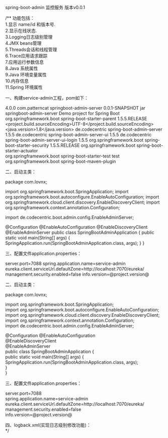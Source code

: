 spring-boot-admin 监控服务 版本v0.0.1

/**
功能包括：    
1.显示 name/id 和版本号.      
2.显示在线状态.    
3.Logging日志级别管理    
4.JMX beans管理    
5.Threads会话和线程管理    
6.Trace应用请求跟踪    
7.应用运行参数信息   
8.Java 系统属性    
9.Java 环境变量属性    
10.内存信息   
11.Spring 环境属性

一、构建service-admin工程，pom如下：  
<?xml version="1.0" encoding="UTF-8"?>
<project xmlns="http://maven.apache.org/POM/4.0.0" xmlns:xsi="http://www.w3.org/2001/XMLSchema-instance"
	xsi:schemaLocation="http://maven.apache.org/POM/4.0.0 http://maven.apache.org/xsd/maven-4.0.0.xsd">
	<modelVersion>4.0.0</modelVersion>
	<groupId>com.patterncat</groupId>
	<artifactId>springboot-admin-server</artifactId>
	<version>0.0.1-SNAPSHOT</version>
	<packaging>jar</packaging>
	<name>springboot-admin-server</name>
	<description>Demo project for Spring Boot</description>
	<parent>
		<groupId>org.springframework.boot</groupId>
		<artifactId>spring-boot-starter-parent</artifactId>
		<version>1.5.5.RELEASE</version>
		<relativePath/> <!-- lookup parent from repository -->
	</parent>
	<properties>
		<project.build.sourceEncoding>UTF-8</project.build.sourceEncoding>
		<java.version>1.8</java.version>
	</properties>
	<dependencies>
		<!-- http://codecentric.github.io/spring-boot-admin/1.3.2/#getting-started -->
		<dependency>
			<groupId>de.codecentric</groupId>
			<artifactId>spring-boot-admin-server</artifactId>
			<version>1.5.5</version>
		</dependency>
		<dependency>
			<groupId>de.codecentric</groupId>
			<artifactId>spring-boot-admin-server-ui</artifactId>
			<version>1.5.5</version>
		</dependency>
		<dependency>
			<groupId>de.codecentric</groupId>
			<artifactId>spring-boot-admin-server-ui-login</artifactId>
			<version>1.5.5</version>
		</dependency>
		<dependency>
			<groupId>org.springframework.boot</groupId>
			<artifactId>spring-boot-starter-security</artifactId>
			<version>1.5.5.RELEASE</version>
		</dependency>
		<dependency>
			<groupId>org.springframework.boot</groupId>
			<artifactId>spring-boot-starter-actuator</artifactId>
		</dependency>	
		<dependency>
			<groupId>org.springframework.boot</groupId>
			<artifactId>spring-boot-starter-test</artifactId>
			<scope>test</scope>
		</dependency>
	</dependencies>
	<build>
		<plugins>
			<plugin>
				<groupId>org.springframework.boot</groupId>
				<artifactId>spring-boot-maven-plugin</artifactId>
			</plugin>
		</plugins>
	</build>
</project>


二、启动主类：

package com.lovnx;

import org.springframework.boot.SpringApplication;
import org.springframework.boot.autoconfigure.EnableAutoConfiguration;
import org.springframework.cloud.client.discovery.EnableDiscoveryClient;
import org.springframework.context.annotation.Configuration;

import de.codecentric.boot.admin.config.EnableAdminServer;

@Configuration
@EnableAutoConfiguration
@EnableDiscoveryClient
@EnableAdminServer
public class SpringBootAdminApplication {
    public static void main(String[] args) {
        SpringApplication.run(SpringBootAdminApplication.class, args);
    }
}

三、配置文件application.properties：

server.port=7088
spring.application.name=service-admin
eureka.client.serviceUrl.defaultZone=http://localhost:7070/eureka/
management.security.enabled=false
info.version=@project.version@


二、启动主类：

package com.lovnx;

import org.springframework.boot.SpringApplication;   
import org.springframework.boot.autoconfigure.EnableAutoConfiguration;  
import org.springframework.cloud.client.discovery.EnableDiscoveryClient;  
import org.springframework.context.annotation.Configuration;  
import de.codecentric.boot.admin.config.EnableAdminServer;  

@Configuration @EnableAutoConfiguration   
@EnableDiscoveryClient  
@EnableAdminServer    
public class SpringBootAdminApplication {   
    public static void main(String[] args) {   
        SpringApplication.run(SpringBootAdminApplication.class, args);  
    }   
}

三、配置文件application.properties：  

server.port=7088   
spring.application.name=service-admin   
eureka.client.serviceUrl.defaultZone=http://localhost:7070/eureka/   
management.security.enabled=false   
info.version=@project.version@

四、logback.xml(实现日志级别修改功能)：  
<configuration>
    <include resource="org/springframework/boot/logging/logback/base.xml"/>
    <jmxConfigurator/>
</configuration>
*/





